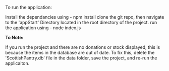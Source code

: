 To run the application: 

Install the dependancies using - npm install
clone the git repo, then navigate to the 'appStart' Directory located in the root directory of the project.
run the application using - node index.js

**To Note:**

If you run the project and there are no donations or stock displayed, this is because the items in the database are out of date. 
To fix this, delete the 'ScottishPantry.db' file in the data folder, save the project, and re-run the applicaiton. 
